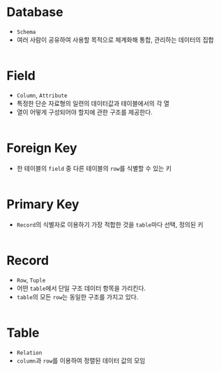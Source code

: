 # Database
- $\texttt{Schema}$
- 여러 사람이 공유하여 사용할 목적으로 체계화해 통합, 관리하는 데이터의 집합
<br></br>

# Field
- $\texttt{Column}$, $\texttt{Attribute}$
- 특정한 단순 자료형의 일련의 데이터값과 테이블에서의 각 열
- 열이 어떻게 구성되어야 할지에 관한 구조를 제공한다.
<br></br>

# Foreign Key
- 한 테이블의 `field` 중 다른 테이블의 `row`를 식별할 수 있는 키
<br></br>

# Primary Key
- `Record`의 식별자로 이용하기 가장 적합한 것을 `table`마다 선택, 정의된 키
<br></br>

# Record
- $\texttt{Row}$, $\texttt{Tuple}$
- 어떤 `table`에서 단일 구조 데이터 항목을 가리킨다.
- `table`의 모든 `row`는 동일한 구조를 가지고 있다.
<br></br>

# Table
- $\texttt{Relation}$
- `column`과 `row`를 이용하여 정렬된 데이터 값의 모임